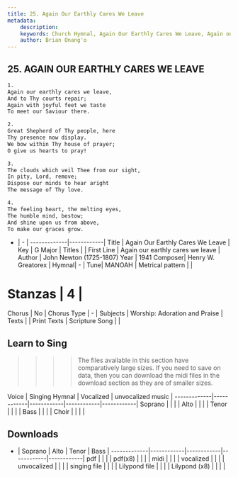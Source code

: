 ```yaml
---
title: 25. Again Our Earthly Cares We Leave
metadata:
    description: 
    keywords: Church Hymnal, Again Our Earthly Cares We Leave, Again our earthly cares we leave, 
    author: Brian Onang'o
---
```



## 25. AGAIN OUR EARTHLY CARES WE LEAVE

```txt
1.
Again our earthly cares we leave, 
And to Thy courts repair; 
Again with joyful feet we taste 
To meet our Saviour there. 

2.
Great Shepherd of Thy people, here 
Thy presence now display. 
We bow within Thy house of prayer; 
O give us hearts to pray! 

3.
The clouds which veil Thee from our sight, 
In pity, Lord, remove; 
Dispose our minds to hear aright 
The message of Thy love. 

4.
The feeling heart, the melting eyes, 
The humble mind, bestow; 
And shine upon us from above, 
To make our graces grow.

```

- |   -  |
-------------|------------|
Title | Again Our Earthly Cares We Leave |
Key | G Major |
Titles |  |
First Line | Again our earthly cares we leave |
Author | John Newton (1725-1807)
Year | 1941
Composer| Henry W. Greatorex |
Hymnal|  - |
Tune| MANOAH |
Metrical pattern | |
# Stanzas | 4 |
Chorus | No |
Chorus Type | - |
Subjects | Worship: Adoration and Praise |
Texts |  |
Print Texts | 
Scripture Song |  |
  
## Learn to Sing

>>>> The files available in this section have comparatively large sizes. If you need to save on data, then you can download the midi files in the download section as they are of smaller sizes.

Voice |  Singing Hymnal | Vocalized | unvocalized music |
-------------|------------|------------|------------|------------|
Soprano | | | |
Alto | | | |
Tenor | | | |
Bass | | | |
Choir | | | |

## Downloads

- |  Soprano | Alto | Tenor | Bass |
-------------|------------|------------|------------|------------|
pdf | | | |
pdf(x8) | | | |
midi | | | |
vocalized | | | |
unvocalized | | | |
singing file | | | |
Lilypond file | | | |
Lilypond (x8) | | | |
  